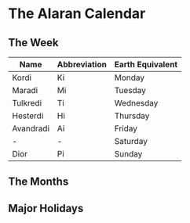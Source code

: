 # The Alaran Calendar

## The Week

| Name | Abbreviation | Earth Equivalent|
|-----|-----|-----|
| Kordi | Ki | Monday |
| Maradi | Mi | Tuesday |
| Tulkredi | Ti | Wednesday |
| Hesterdi | Hi | Thursday |
| Avandradi | Ai | Friday |
| - | - | Saturday |
| Dior | Pi | Sunday |

## The Months

## Major Holidays
